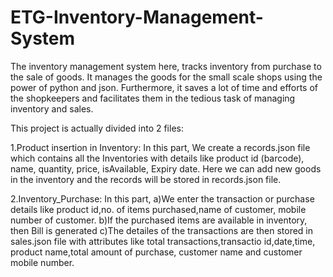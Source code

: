 # ETG-Inventory-Management-System
The inventory management system here, tracks inventory from purchase to the sale of goods.
It manages the goods for the small scale shops using the power of python and json. Furthermore, it saves a lot of time and efforts of the shopkeepers and facilitates them in the tedious task of managing inventory and sales.

This project is actually divided into 2 files:

1.Product insertion in Inventory: In this part, We create a records.json file which contains all the Inventories with details like product id (barcode), name, quantity, price, isAvailable, Expiry date. Here we can add new goods in the inventory and the records will be stored in records.json file.

2.Inventory_Purchase: In this part, a)We enter the transaction or purchase details like product id,no. of items purchased,name of customer, mobile number of customer. b)If the purchased items are available in inventory, then Bill is generated c)The detailes of the transactions are then stored in sales.json file with attributes like total transactions,transactio id,date,time, product name,total amount of purchase, customer name and customer mobile number.

